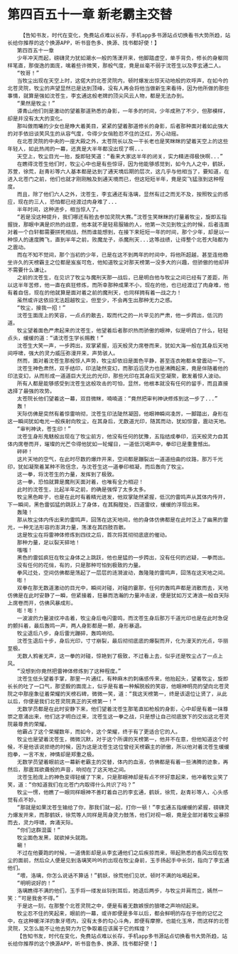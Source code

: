 # 第四百五十一章 新老霸主交替
        【告知书友，时代在变化，免费站点难以长存，手机app多书源站点切换看书大势所趋，站长给你推荐的这个换源APP，听书音色多、换源、找书都好使！】
       第四百五十一章
       少年冲天而起，磅礴灵力犹如潮水一般的荡漾开来，他脚踏虚空，单手背负，修长的身躯同样笔直，那俊逸的面庞，噙着些许微笑，那般气度，竟是丝毫不弱于沈苍生以及李玄通二人。
       “牧哥！”
       当牧尘出现在天空上时，这偌大的北苍灵院内，顿时爆发出惊天动地般的欢呼声，在如今的北苍灵院，牧尘的声望显然已是达到顶峰，没有人再会将他当做新生来看待，因为他所做的那些事情，就算是强如沈苍生，李玄通这般老牌的顶尖风云人物，都是无法办到。
       “果然是牧尘！”
       谭青山他们则是激动的望着那道熟悉的身影，一年多的时间，少年成熟了不少，但那模样，却是并没有太大的变化。
       那叫做雨曦的少女也是睁大着美目，紧紧的望着那道修长的身影，后者那种面对着如此强大的对手依旧谈笑风生的从容气度，令得少女俏脸忍不住的泛红，芳心动摇。
       在北苍灵院的中央的一座大殿之外，太苍院长以及一干长老也是笑眯眯的望着天空上的这些年轻人，如此热闹的一幕，还真是大半年都没出现了啊...
       天空上，牧尘目光一抬，旋即轻笑道：“看来大家这半年的闭关，实力精进得极快啊...”
       在瞧得沈苍生他们时，牧尘心中也是有些惊讶，因为他能够感觉到，如今九人之中，鹤妖，苏萱，徐荒，赵青衫等六人基本都是达到了通天境后期的层次，这几乎与他相当了，要知道，在进入北苍门之前，他们也就才刚刚触及到通天境而已，但这短短半年，竟是突飞猛涨到这种程度。
       而且，除了他们六人之外，沈苍生，李玄通还有洛璃，显然有过之而无不及，按照牧尘的感应，现在的三人，恐怕都已经渡过肉身难了...
       半年时间，这种进步，相当惊人了。
       “若是没这种提升，我们哪还有脸去参加灵院大赛。”沈苍生笑眯眯的打量着牧尘，旋即五指握拢，那眼中满是炽热的战意，他本就不是轻易服输的人，他第一次见到牧尘的时候，后者连面对着一个白轩都需要拼死相战，然而谁能想到，在接下来短短一年的时间，那个少年，却是以一种惊人的速度腾飞，直到半年之前，败魔龙子，杀魔刑天...这等战绩，让得整个北苍大陆都为之震动。
       而在不知不觉间，那个当初的少年，已是在这不到两年的时间中，将他所超越，甚至连他稳坐许久的天榜霸主之位都是岌岌可危，他知道牧尘对那天榜第一没多大的兴趣，但骄傲的他却并不需要什么谦让。
       之前的沈苍生，在见识了牧尘与魔刑天那一战后，已是明白他与牧尘之间已经有了差距，所以这半年苦修，他一直在疯狂修炼，而所幸那种成果不小，现在的他，也已经渡过了肉身难，他有着自信，现在的他就算是面对着之前的魔刑天，也同样拥有着一战之力！
       虽然或许这依旧无法超越牧尘，但至少，不会再生出那种无力之感。
       “牧尘，接我一招！”
       沈苍生面庞上的笑容，一点点的散去，取而代之的一片罕见的严肃，他一步跨出，低沉的道。
       牧尘望着面色严肃起来的沈苍生，他望着后者那炽热而骄傲的眼神，似是明白了什么，轻轻点头，缓缓的道：“请沈苍生学长赐教！”
       沈苍生大笑一声，一步跨出，双掌紧握，滔天般灵力席卷而来，犹如大海一般在其身后天地间呼啸，强大的灵力威压弥漫开来，声势骇人。
       然而，面对着沈苍生那般惊人声势，牧尘却依旧是面色平静，甚至连衣袍都未曾震动一下。
       沈苍生神色肃然，双手结印，印法陡然变幻，而那滔滔灵力也是沸腾起来，竟是伴随着他的印法变幻，从而形成一道道巨大无比的光印，那些光印在其身后天空凝聚，散发着惊人波动。
       所有人都是能够感受到沈苍生这般攻击的可怕，显然，他根本就没有任何的留手，而且直接选择了最强的攻势。
       太苍院长他们望着这一幕，双目微眯，喃喃道：“竟然把审判神诀修炼到这一步了...”
       轰！
       天际仿佛是突然有着惊雷响彻，沈苍生印法陡然凝固，他眼神瞬间凌厉，一脚踏出，身形在这一瞬间犹如电光一般疾射向牧尘，在其身后，无数道光印，随其而动，犹如惊雷，震动天地。
       “审判神诀，苍生印！”
       沈苍生身形鬼魅般出现在了牧尘前方，他没有任何的犹豫，五指结成拳印，滔天般灵力自其体内席卷而开，璀璨的光芒令得他犹如一轮耀日，一道低沉喝声中，拳印已是重重憾出。
       砰砰！
       这片天地的空气，在此时尽数的爆炸开来，空间都是蹦裂出一道道扭曲的纹路，那万千光印，犹如凝聚着某种不败信念，与沈苍生这一道拳印相凝，而后轰向了牧尘。
       这一拳，将沈苍生的力量，发挥到了极致。
       这一拳，恐怕就算是魔刑天面对着，也唯有全力相迎！
       此时的沈苍生，比起半年之前，的确是强悍了太多太多。
       牧尘黑色眸子，也是在此时有着精光迸发，他双掌陡然紧握，低沉的雷鸣声从其体内传开，下一瞬间，黑色雷弧猛的跳跃上了身体，在其胸膛处，四道雷纹，缓缓的浮现出来。
       轰隆！
       那从牧尘体内传出来的雷鸣声，回荡在这天地间，他的身体仿佛都是在此时泛上了幽黑的雷光，一种无法形容的澎湃力量，荡漾在其四肢百骸。
       这是牧尘在将雷神体修炼到四纹之后，首次将其彻彻底底的催动。
       那种力量，足以裂天碎地！
       嗤嗤！
       黑色的雷弧疯狂在牧尘身体之上跳跃，他也是猛的一步跨出，没有任何的迟疑，一拳而出。
       没有任何的花俏，有的，只是那种可怕到极致的力量。
       拳风过处，空间仿佛都是荡起了一层层的涟漪波动，轰隆隆的雷鸣声，回荡在这天地之间。
       嘭！
       双拳在那无数道激动的目光中，瞬间对碰，对碰的霎那，任何的轰鸣声都是消散而去，天地仿佛是在此时安静了一瞬，但紧接着，狂暴而浩瀚的力量冲击波，便是犹如万丈涛浪一般自天际上席卷而开，仿佛风暴成形。
       嘭！嘭！
       一波波的力量波纹冲击着，牧尘身后电闪雷鸣，而沈苍生身后那万千道光印也是在此时急促的颤抖着，最后轰鸣一声，两人身影都是一颤，身形暴退。
       牧尘退后八步，身后雷光蹦碎，轰鸣响彻。
       沈苍生退后十步，身后光印，寸寸崩裂，最后彻彻底底的爆裂而开，化为漫天的光点，华丽至极。
       无数人鸦雀无声，这一拳的对碰，惊艳到了极致，不过看上去，似乎还是牧尘占了一点上风。
       “没想到你竟然把雷神体修炼到了这种程度。”
       沈苍生低头望着手掌，那里一片通红，有种麻木的刺痛感传来，他抬起头，望着牧尘，旋即长长的吐了一口气，那坚毅的面庞上，似乎是有着一种解脱般的笑容，他眼神明亮的望向北苍灵院之中那座象征着荣耀的天榜石碑，微微一笑，道：“我这天榜第一，终是该退位让贤了，从此以后，你便是我们北苍灵院真正的天榜第一！”
       无数学员都是在此时安静下来，他们望着沈苍生那笔直如枪般的身影，心中却是有着一抹尊崇之意涌出来，他们这才明白过来，沈苍生这一拳之战，只是想让自己彻底放下的交出这北苍灵院最尊贵的荣耀。
       他霸占了这个荣耀数年，而如今，这个荣耀，终于有了更适合它的人。
       牧尘也是望着沈苍生，微微沉默，对于这个所谓的天榜第一，他并不在意，但他知道这个时候，不是他该说拒绝的时候，因为这是沈苍生这位曾经天榜霸主的骄傲，所以他对着沈苍生缓缓抱拳，一言不发，神情却是郑重之极。
       无数学员望着眼前这一幕新老霸主的交替，体内的血液，仿佛都是有着一些沸腾的迹象，再然后，那震耳欲聋般的声音，响彻在了这天地之间。
       沈苍生脸庞上的神色变得轻缓了下来，只是那眼神却是有点不怀好意起来，他冲着牧尘笑了笑，道：“你知道我们在北苍门内取得什么共识了吗？”
       牧尘一愣，他瞧了一眼同样眼神不善盯着自己的李玄通，鹤妖，徐荒，赵青衫等人，心头感觉有点不妙。
       “那就是如果沈苍生输给了你，那我们就一起，打你一顿！”李玄通五指缓缓的紧握，磅礴灵力爆发开来，而那鹤妖，徐荒等人同样是周身灵力鼓荡，他们对视一眼，竟是全部对着牧尘暴掠而去，灵力呼啸，奔涌天际。
       “你们这群混蛋！”
       牧尘面色发黑，就欲掉头就跑。
       唰！
       不过在他要跑的时候，一道倩影却是从李玄通他们之后疾掠而来，带起熟悉的香风出现在牧尘的面前，然后众人便是见到洛璃笑吟吟的出现在牧尘身前，玉手扬起手中长剑，指向了李玄通他们。
       “喂，洛璃，你怎么说话不算话！”鹤妖，徐荒他们见状，顿时不满的吆喝起来。
       “明明说好的！”
       洛璃瞧得不满的他们，玉手将一缕发丝锊到耳后，她退后两步，与牧尘并肩而立，嫣然一笑：“可是我舍不得。”
       于是这一刻，在那整个北苍灵院之中，便是有着无数嫉恨的狼嚎之声响彻起来。
       牧尘忍不住的笑起来，眼前的一幕，或许即便是多年以后，都会鲜明的存在于他的记忆之中，在这种暖洋洋的象牙塔内，没有太多的勾心斗角，即便有摩擦，也能化玉帛，而这样的北苍灵院，又怎么能不让他去努力为它争取着应该属于它的辉煌？
       【告知书友，时代在变化，免费站点难以长存，手机app多书源站点切换看书大势所趋，站长给你推荐的这个换源APP，听书音色多、换源、找书都好使！】
